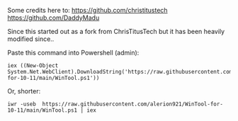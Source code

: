 Some credits here to:
https://github.com/christitustech
https://github.com/DaddyMadu

Since this started out as a fork from ChrisTitusTech but it has been heavily modified since..

Paste this command into Powershell (admin):
```
iex ((New-Object System.Net.WebClient).DownloadString('https://raw.githubusercontent.com/alerion921/WinTool-for-10-11/main/WinTool.ps1'))
```
Or, shorter:
```
iwr -useb  https://raw.githubusercontent.com/alerion921/WinTool-for-10-11/main/WinTool.ps1 | iex
```

